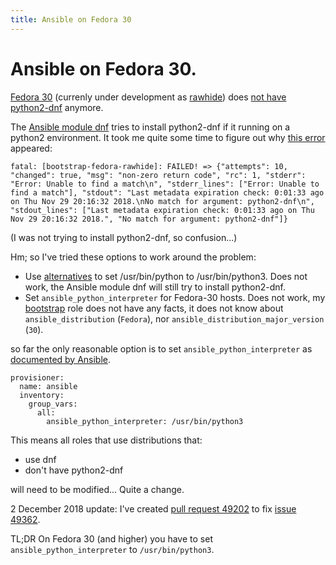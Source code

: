 ```yaml
---
title: Ansible on Fedora 30
---
```


# Ansible on Fedora 30.

[Fedora 30](https://fedoraproject.org/wiki/Releases/30/Schedule) (currenly under development as [rawhide](https://fedoraproject.org/wiki/Releases/Rawhide)) does [not have python2-dnf](https://fedoraproject.org/wiki/Releases/30/ChangeSet#Mass_Python_2_Package_Removal) anymore.

The [Ansible module dnf](https://docs.ansible.com/ansible/latest/modules/dnf_module.html) tries to install python2-dnf if it running on a python2 environment. It took me quite some time to figure out why [this error](https://travis-ci.org/robertdebock/ansible-role-bootstrap/jobs/461449416) appeared:

```
fatal: [bootstrap-fedora-rawhide]: FAILED! => {"attempts": 10, "changed": true, "msg": "non-zero return code", "rc": 1, "stderr": "Error: Unable to find a match\n", "stderr_lines": ["Error: Unable to find a match"], "stdout": "Last metadata expiration check: 0:01:33 ago on Thu Nov 29 20:16:32 2018.\nNo match for argument: python2-dnf\n", "stdout_lines": ["Last metadata expiration check: 0:01:33 ago on Thu Nov 29 20:16:32 2018.", "No match for argument: python2-dnf"]}
```

(I was not trying to install python2-dnf, so confusion...)

Hm; so I've tried these options to work around the problem:

- Use [alternatives](https://fedoraproject.org/wiki/Alternatives_system) to set /usr/bin/python to /usr/bin/python3. Does not work, the Ansible module dnf will still try to install python2-dnf.
- Set `ansible_python_interpreter` for Fedora-30 hosts. Does not work, my [bootstrap](https://galaxy.ansible.com/robertdebock/bootstrap) role does not have any facts, it does not know about `ansible_distribution` (`Fedora`), nor `ansible_distribution_major_version` (`30`).

so far the only reasonable option is to set `ansible_python_interpreter` as [documented by Ansible](https://docs.ansible.com/ansible/latest/reference_appendices/python_3_support.html).

```
provisioner:
  name: ansible
  inventory:
    group_vars:
      all:
        ansible_python_interpreter: /usr/bin/python3
```

This means all roles that use distributions that:
- use dnf
- don't have python2-dnf

will need to be modified... Quite a change.

2 December 2018 update: I've created [pull request 49202](https://github.com/ansible/ansible/pull/49402) to fix [issue 49362](https://github.com/ansible/ansible/issues/49362).

TL;DR On Fedora 30 (and higher) you have to set `ansible_python_interpreter` to `/usr/bin/python3`.
